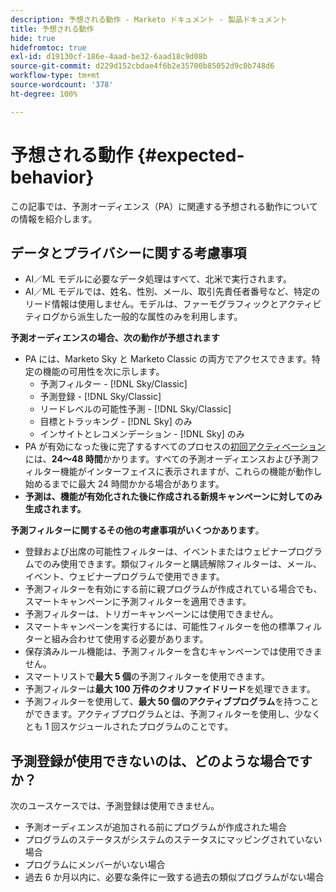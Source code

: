 ```yaml
---
description: 予想される動作 - Marketo ドキュメント - 製品ドキュメント
title: 予想される動作
hide: true
hidefromtoc: true
exl-id: d19130cf-186e-4aad-be32-6aad18c9d08b
source-git-commit: d229d152cbdae4f6b2e35700b85052d9c0b748d6
workflow-type: tm+mt
source-wordcount: '378'
ht-degree: 100%

---
```


# 予想される動作 {#expected-behavior}

この記事では、予測オーディエンス（PA）に関連する予想される動作についての情報を紹介します。

## データとプライバシーに関する考慮事項

* AI／ML モデルに必要なデータ処理はすべて、北米で実行されます。
* AI／ML モデルでは、姓名、性別、メール、取引先責任者番号など、特定のリード情報は使用しません。モデルは、ファーモグラフィックとアクティビティログから派生した一般的な属性のみを利用します。

**予測オーディエンスの場合、次の動作が予想されます**

* PA には、Marketo Sky と Marketo Classic の両方でアクセスできます。特定の機能の可用性を次に示します。
   * 予測フィルター - [!DNL Sky/Classic]
   * 予測登録 - [!DNL Sky/Classic]
   * リードレベルの可能性予測 - [!DNL Sky/Classic]
   * 目標とトラッキング - [!DNL Sky] のみ
   * インサイトとレコメンデーション - [!DNL Sky] のみ
* PA が有効になった後に完了するすべてのプロセスの[初回アクティベーション](/help/marketo/product-docs/marketo-sky/getting-started-with-predictive-audiences.md)には、**24～48 時間**&#x200B;かかります。すべての予測オーディエンスおよび予測フィルター機能がインターフェイスに表示されますが、これらの機能が動作し始めるまでに最大 24 時間かかる場合があります。
* **予測は、機能が有効化された後に作成される新規キャンペーンに対してのみ生成されます。**

**予測フィルターに関するその他の考慮事項がいくつかあります**。

* 登録および出席の可能性フィルターは、イベントまたはウェビナープログラムでのみ使用できます。類似フィルターと購読解除フィルターは、メール、イベント、ウェビナープログラムで使用できます。
* 予測フィルターを有効にする前に親プログラムが作成されている場合でも、スマートキャンペーンに予測フィルターを適用できます。
* 予測フィルターは、トリガーキャンペーンには使用できません。
* スマートキャンペーンを実行するには、可能性フィルターを他の標準フィルターと組み合わせて使用する必要があります。
* 保存済みルール機能は、予測フィルターを含むキャンペーンでは使用できません。
* スマートリストで&#x200B;**最大 5 個**&#x200B;の予測フィルターを使用できます。
* 予測フィルターは&#x200B;**最大 100 万件のクオリファイドリード**&#x200B;を処理できます。
* 予測フィルターを使用して、**最大 50 個のアクティブプログラム**&#x200B;を持つことができます。アクティブプログラムとは、予測フィルターを使用し、少なくとも 1 回スケジュールされたプログラムのことです。

## 予測登録が使用できないのは、どのような場合ですか？

次のユースケースでは、予測登録は使用できません。

* 予測オーディエンスが追加される前にプログラムが作成された場合
* プログラムのステータスがシステムのステータスにマッピングされていない場合
* プログラムにメンバーがいない場合
* 過去 6 か月以内に、必要な条件に一致する過去の類似プログラムがない場合
